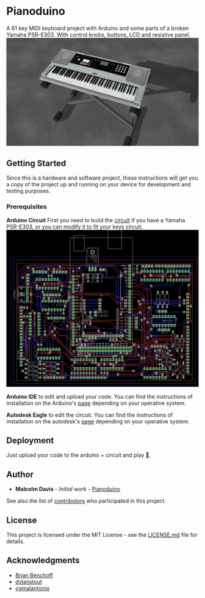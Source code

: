 # Pianoduino
A 61 key MIDI keyboard project with Arduino and some parts of a broken Yamaha PSR-E303. With control knobs, buttons, LCD and resistive panel. 
![Image of Pianoduino](Renderings/Animation/Pianoduinojpg0145.jpg)
## Getting Started
Since this is a hardware and software project, these instructions will get you a copy of the project up and running on your device for development and testing purposes.  


### Prerequisites

**Arduino Circuit**
First you need to build the [circuit](PCB/Pianoduino/Mainboard.brd) if you have a Yamaha PSR-E303, or you can modify it to fit your keys circuit.
![PCB](Renderings/Board.png)

**Arduino IDE** to edit and upload your code.
You can find the instructions of installation on the Arduino's [page](https://www.arduino.cc/en/Main/Software) depending on your operative system.

**Autodesk Eagle** to edit the circuit.
You can find the instructions of installation on the autodesk's [page](https://www.autodesk.com/products/eagle/free-download) depending on your operative system.

## Deployment

Just upload your code to the arduino + circuit and play :musical_keyboard:.

## Author
* **Malcolm Davis** - *Initial work* - [Pianoduino](https://github.com/malkam03/Pianoduino)

See also the list of [contributors](https://github.com/malkam03/Pianoduino/contributors.md) who participated in this project.

## License

This project is licensed under the MIT License - see the [LICENSE.md](LICENSE.md) file for details.

## Acknowledgments

* [Brian Benchoff](https://hackaday.com/2012/11/28/turning-toy-pianos-into-midi-keyboards/)
* [dylanstout](http://www.instructables.com/id/Arduino-MIDI-Controller/)
* [cgmalantonio](http://www.instructables.com/id/Touch-Screen-Overlay-with-Arduino/)
